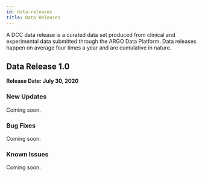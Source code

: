 ```yaml
---
id: data-releases
title: Data Releases
---
```


A DCC data release is a curated data set produced from clinical and experimental data submitted through the ARGO Data Platform. Data releases happen on average four times a year and are cumulative in nature. 


## Data Release 1.0 

**Release Date: July 30, 2020**

### New Updates 
Coming soon.

### Bug Fixes 
Coming soon.

### Known Issues 
Coming soon.
